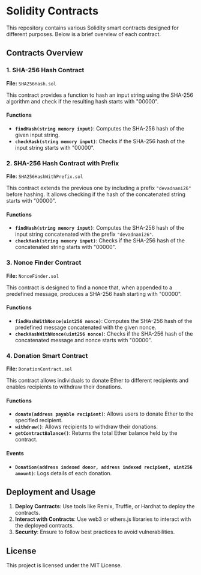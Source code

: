 # Solidity Contracts

This repository contains various Solidity smart contracts designed for different purposes. Below is a brief overview of each contract.

## Contracts Overview

### 1. SHA-256 Hash Contract

**File:** `SHA256Hash.sol`

This contract provides a function to hash an input string using the SHA-256 algorithm and check if the resulting hash starts with "00000".

#### Functions
- **`findHash(string memory input)`**: Computes the SHA-256 hash of the given input string.
- **`checkHash(string memory input)`**: Checks if the SHA-256 hash of the input string starts with "00000".

### 2. SHA-256 Hash Contract with Prefix

**File:** `SHA256HashWithPrefix.sol`

This contract extends the previous one by including a prefix `"devadnani26"` before hashing. It allows checking if the hash of the concatenated string starts with "00000".

#### Functions
- **`findHash(string memory input)`**: Computes the SHA-256 hash of the input string concatenated with the prefix `"devadnani26"`.
- **`checkHash(string memory input)`**: Checks if the SHA-256 hash of the concatenated string starts with "00000".

### 3. Nonce Finder Contract

**File:** `NonceFinder.sol`

This contract is designed to find a nonce that, when appended to a predefined message, produces a SHA-256 hash starting with "00000".

#### Functions
- **`findHashWithNonce(uint256 nonce)`**: Computes the SHA-256 hash of the predefined message concatenated with the given nonce.
- **`checkHashWithNonce(uint256 nonce)`**: Checks if the SHA-256 hash of the concatenated message and nonce starts with "00000".

### 4. Donation Smart Contract

**File:** `DonationContract.sol`

This contract allows individuals to donate Ether to different recipients and enables recipients to withdraw their donations.

#### Functions
- **`donate(address payable recipient)`**: Allows users to donate Ether to the specified recipient.
- **`withdraw()`**: Allows recipients to withdraw their donations.
- **`getContractBalance()`**: Returns the total Ether balance held by the contract.

#### Events
- **`Donation(address indexed donor, address indexed recipient, uint256 amount)`**: Logs details of each donation.

## Deployment and Usage

1. **Deploy Contracts**: Use tools like Remix, Truffle, or Hardhat to deploy the contracts.
2. **Interact with Contracts**: Use web3 or ethers.js libraries to interact with the deployed contracts.
3. **Security**: Ensure to follow best practices to avoid vulnerabilities.

## License

This project is licensed under the MIT License.

